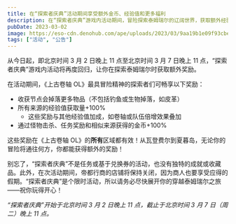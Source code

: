 ```yaml
---
title: 在“探索者庆典”活动期间享受额外金币、经验值和更多福利
description: 在“探索者庆典”游戏内活动期间，冒险探索泰姆瑞尔的辽阔世界，获取额外经验值和战利品奖励！
pubDate: 2023-03-02
image: https://eso-cdn.denohub.com/ape/uploads/2023/03/9aa19b1e09f93cbec892f140c3222320.jpg
tags: ["活动", "公告"]
---
```


从今日起，即北京时间 3 月 2 日晚上 11 点至北京时间 3 月 7 日晚上 11
点，“探索者庆典”游戏内活动将再度回归，让你在探索泰姆瑞尔时获取额外奖励。

在活动期间，《上古卷轴 OL》最具冒险精神的探索者们可畅享以下奖励：

- 收获节点会掉落更多物品（不包括钓鱼或生物掉落，如皮革）
- 所有来源的经验值获取量+100%
  - 这些奖励与其他经验值加成，如卷轴或队伍倍增效果叠加
- 通过怪物击杀、任务奖励和相似来源获得的金币+100%

这些奖励在《上古卷轴 OL》的**所有**区域都有效！从瓦登费尔到夏暮岛，无论你的冒险将通往何方，你都能获得额外的奖励！

别忘了，“探索者庆典”不是任务或基于兑换券的活动，也没有独特的成就或收藏品。此外，在次活动期间，帝都行商的店铺将保持关闭，因为商人也要享受应得的假期。“探索者庆典”是个限时活动，所以请务必尽快展开你的穿越泰姆瑞尔之旅——祝你玩得开心！

_“探索者庆典”开始于北京时间 3 月 2 日晚上 11 点，截止于北京时间 3 月 7 日（周二）晚上 11 点。_
